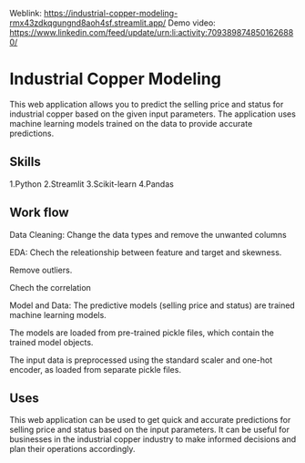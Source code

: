 Weblink: https://industrial-copper-modeling-rmx43zdkqgungnd8aoh4sf.streamlit.app/
Demo video: https://www.linkedin.com/feed/update/urn:li:activity:7093898748501626880/
# Industrial Copper Modeling

This web application allows you to predict the selling price and status for industrial copper based on the given input parameters. The application uses machine learning models trained on the data to provide accurate predictions.


## Skills
1.Python
2.Streamlit
3.Scikit-learn
4.Pandas
## Work flow
Data Cleaning: Change the data types and remove the unwanted columns

EDA: Chech the releationship between feature and target and skewness.

Remove outliers.

Chech the correlation

Model and Data: The predictive models (selling price and status) are trained machine learning models.

The models are loaded from pre-trained pickle files, which contain the trained model objects.

The input data is preprocessed using the standard scaler and one-hot encoder, as loaded from separate pickle files.

     
## Uses

This web application can be used to get quick and accurate predictions for selling price and status based on the input parameters. It can be useful for businesses in the industrial copper industry to make informed decisions and plan their operations accordingly.
